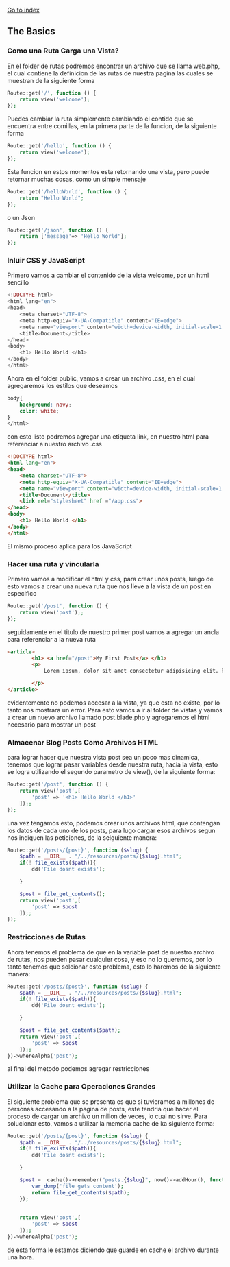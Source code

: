 [Go to index](../README.md)

## The Basics

### Como una Ruta Carga una Vista?

En el folder de rutas podremos encontrar un archivo que se llama web.php, el cual contiene la definicion de las rutas de nuestra pagina
las cuales se muestran de la siguiente forma

```php
Route::get('/', function () {
    return view('welcome');
});
```

Puedes cambiar la ruta simplemente cambiando el contido que se encuentra entre comillas, en la primera parte de la funcion, de la siguiente forma
```php
Route::get('/hello', function () {
    return view('welcome');
});
```

Esta funcion en estos momentos esta retornando una vista, pero puede retornar muchas cosas, como un simple mensaje

```php
Route::get('/helloWorld', function () {
    return "Hello World";
});
```

o un Json
```php
Route::get('/json', function () {
    return ['message'=> 'Hello World'];
});
```

### Inluir CSS y JavaScript

Primero vamos a cambiar el contenido de la vista welcome, por un html sencillo

```php
<!DOCTYPE html>
<html lang="en">
<head>
    <meta charset="UTF-8">
    <meta http-equiv="X-UA-Compatible" content="IE=edge">
    <meta name="viewport" content="width=device-width, initial-scale=1.0">
    <title>Document</title>
</head>
<body>
    <h1> Hello World </h1>
</body>
</html>
```

Ahora en el folder public, vamos a crear un archivo .css, en el cual agregaremos los estilos que deseamos
```css
body{
    background: navy;
    color: white;
}
</html>
```
con esto listo podremos agregar una etiqueta link, en nuestro html para referenciar a nuestro archivo .css

```html
<!DOCTYPE html>
<html lang="en">
<head>
    <meta charset="UTF-8">
    <meta http-equiv="X-UA-Compatible" content="IE=edge">
    <meta name="viewport" content="width=device-width, initial-scale=1.0">
    <title>Document</title>
    <link rel="stylesheet" href ="/app.css">
</head>
<body>
    <h1> Hello World </h1>
</body>
</html>
```
El mismo proceso aplica para los JavaScript

### Hacer una ruta y vincularla

Primero vamos a modificar el html y css, para crear unos posts, luego de esto vamos a crear una nueva ruta que nos lleve a la vista de un post en especifico
```php
Route::get('/post', function () {
    return view('post');;
});
```

seguidamente en el titulo de nuestro primer post vamos a agregar un ancla para referenciar a la nueva ruta

```html
<article>
        <h1> <a href="/post">My First Post</a> </h1>
        <p>
            Lorem ipsum, dolor sit amet consectetur adipisicing elit. Provident eligendi quibusdam voluptatum quod sit, possimus doloribus exercitationem architecto voluptatibus iste quisquam? Facilis quasi eos facere laboriosam, tempora quas maxime saepe.

        </p>
</article>
```
evidentemente no podemos accesar a la vista, ya que esta no existe, por lo tanto nos mostrara un error.
Para esto vamos a ir al folder de vistas y vamos a crear un nuevo archivo llamado post.blade.php y agregaremos el html necesario para mostrar un post

### Almacenar Blog Posts Como Archivos HTML
para lograr hacer que nuestra vista post sea un poco mas dinamica, tenemos que lograr pasar variables desde nuestra ruta, hacia la vista, esto se 
logra utilizando el segundo parametro de view(), de la siguiente forma:

```php
Route::get('/post', function () {
    return view('post',[
        'post' => '<h1> Hello World </h1>'
    ]);;
});
```
una vez tengamos esto, podemos crear unos archivos html, que contengan los datos de cada uno de los posts, para lugo cargar esos archivos segun 
nos indiquen las peticiones, de la seiguiente manera:
```php
Route::get('/posts/{post}', function ($slug) {
    $path = __DIR__ . "/../resources/posts/{$slug}.html";
    if(! file_exists($path)){
        dd('File dosnt exists');

    }

    $post = file_get_contents();
    return view('post',[
        'post' => $post
    ]);;
});
```

### Restricciones de Rutas

Ahora tenemos el problema de que en la variable post de nuestro archivo de rutas, nos pueden pasar cualquier cosa, y eso no lo queremos, por lo tanto tenemos que 
solcionar este problema, esto lo haremos de la siguiente manera:

```php
Route::get('/posts/{post}', function ($slug) {
    $path = __DIR__ . "/../resources/posts/{$slug}.html";
    if(! file_exists($path)){
        dd('File dosnt exists');

    }

    $post = file_get_contents($path);
    return view('post',[
        'post' => $post
    ]);;
})->whereAlpha('post');
```
al final del metodo podemos agregar restricciones


### Utilizar la Cache para Operaciones Grandes

El siguiente problema que se presenta es que si tuvieramos a millones de personas accesando a la pagina de posts, este tendria que hacer el proceso de cargar un archivo 
un millon de veces, lo cual no sirve. Para solucionar esto, vamos a utilizar la memoria cache de ka siguiente forma:

```php
Route::get('/posts/{post}', function ($slug) {
    $path = __DIR__ . "/../resources/posts/{$slug}.html";
    if(! file_exists($path)){
        dd('File dosnt exists');

    }

    $post =  cache()->remember("posts.{$slug}", now()->addHour(), function() use ($path){
        var_dump('file gets content');
        return file_get_contents($path);
    });

    
    return view('post',[
        'post' => $post
    ]);;
})->whereAlpha('post');
```

de esta forma le estamos diciendo que guarde en cache el archivo durante una hora.